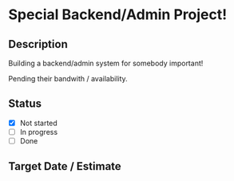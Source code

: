 #  Special Backend/Admin Project!

## Description

Building a backend/admin system for somebody important!

Pending their bandwith / availability.

## Status

- [x] Not started
- [ ] In progress
- [ ] Done

## Target Date / Estimate
